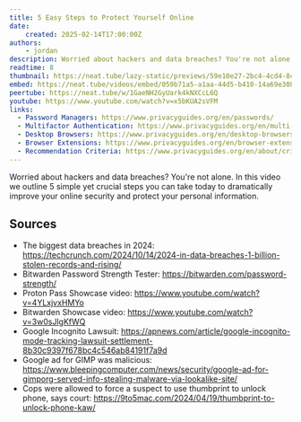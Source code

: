 ```yaml
---
title: 5 Easy Steps to Protect Yourself Online
date:
    created: 2025-02-14T17:00:00Z
authors:
    - jordan
description: Worried about hackers and data breaches? You're not alone. In this video we outline 5 simple yet crucial steps you can take today to dramatically improve your online security and protect your personal information.
readtime: 8
thumbnail: https://neat.tube/lazy-static/previews/59e10e27-2bc4-4cd4-8cb7-605b101baf4e.jpg
embed: https://neat.tube/videos/embed/059b71a5-a1aa-44d5-b410-14a69e3082da
peertube: https://neat.tube/w/1GaeNH2GyUark4kNXCcL6Q
youtube: https://www.youtube.com/watch?v=x5bKUA2sVFM
links:
  - Password Managers: https://www.privacyguides.org/en/passwords/
  - Multifactor Authentication: https://www.privacyguides.org/en/multi-factor-authentication/
  - Desktop Browsers: https://www.privacyguides.org/en/desktop-browsers/
  - Browser Extensions: https://www.privacyguides.org/en/browser-extensions/
  - Recommendation Criteria: https://www.privacyguides.org/en/about/criteria/
---
```


Worried about hackers and data breaches? You're not alone. In this video we outline 5 simple yet crucial steps you can take today to dramatically improve your online security and protect your personal information.

## Sources

- The biggest data breaches in 2024: <https://techcrunch.com/2024/10/14/2024-in-data-breaches-1-billion-stolen-records-and-rising/>
- Bitwarden Password Strength Tester: <https://bitwarden.com/password-strength/>
- Proton Pass Showcase video: <https://www.youtube.com/watch?v=4YLxjvxHMYo>
- Bitwarden Showcase video: <https://www.youtube.com/watch?v=3w0sJlgKfWQ>
- Google Incognito Lawsuit: <https://apnews.com/article/google-incognito-mode-tracking-lawsuit-settlement-8b30c9397f678bc4c546ab84191f7a9d>
- Google ad for GIMP was malicious: <https://www.bleepingcomputer.com/news/security/google-ad-for-gimporg-served-info-stealing-malware-via-lookalike-site/>
- Cops were allowed to force a suspect to use thumbprint to unlock phone, says court: <https://9to5mac.com/2024/04/19/thumbprint-to-unlock-phone-kaw/>

